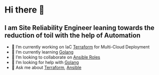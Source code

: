 # Hi there 👋

## I am Site Reliability Engineer leaning towards the reduction of toil with the help of Automation
<!--
**dfoley84/dfoley84** is a ✨ _special_ ✨ repository because its `README.md` (this file) appears on your GitHub profile.

Here are some ideas to get you started:
-->

- 🔭 I’m currently working on IaC [Terraform](https://registry.terraform.io/providers/hashicorp/aws/latest/docs) for Multi-Cloud Deployment 
- 🌱 I’m currently learning [Golang](https://golang.org/doc/)
- 👯 I’m looking to collaborate on [Ansible Roles](https://docs.ansible.com/ansible/latest/user_guide/playbooks_reuse_roles.html)
- 🤔 I’m looking for help with [Golang](https://golang.org/doc/)
- 💬 Ask me about [Terraform](https://registry.terraform.io/providers/hashicorp/aws/latest/docs), [Ansible](https://docs.ansible.com/)


